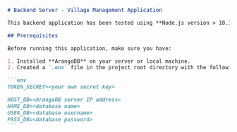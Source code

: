 ````markdown
# Backend Server - Village Management Application

This backend application has been tested using **Node.js version > 18.19.0**.

## Prerequisites

Before running this application, make sure you have:

1. Installed **ArangoDB** on your server or local machine.
2. Created a `.env` file in the project root directory with the following content:

```env
TOKEN_SECRET=<your own secret key>

HOST_DB=<ArangoDB server IP address>
NAME_DB=<database name>
USER_DB=<database username>
PASS_DB=<database password>
```
````

